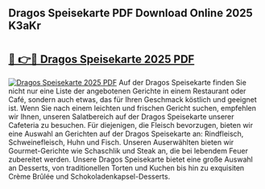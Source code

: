 ## Dragos Speisekarte PDF Download Online 2025 K3aKr

# <h2><a href="http://gcaxl1j.nevu.top/?p=Dragos+Speisekarte">🔗 👉🔴 Dragos Speisekarte 2025 PDF</a></h2>

[![Dragos Speisekarte 2025 PDF](https://i.imgur.com/dBaPXMq.png)](http://gcaxl1j.nevu.top/?p=Dragos+Speisekarte)
Auf der Dragos Speisekarte finden Sie nicht nur eine Liste der angebotenen Gerichte in einem Restaurant oder Café, sondern auch etwas, das für Ihren Geschmack köstlich und geeignet ist. Wenn Sie nach einem leichten und frischen Gericht suchen, empfehlen wir Ihnen, unseren Salatbereich auf der Dragos Speisekarte unserer Cafeteria zu besuchen. Für diejenigen, die Fleisch bevorzugen, bieten wir eine Auswahl an Gerichten auf der Dragos Speisekarte an: Rindfleisch, Schweinefleisch, Huhn und Fisch. Unseren Auserwählten bieten wir Gourmet-Gerichte wie Schaschlik und Steak an, die bei lebendem Feuer zubereitet werden. Unsere Dragos Speisekarte bietet eine große Auswahl an Desserts, von traditionellen Torten und Kuchen bis hin zu exquisiten Crème Brûlée und Schokoladenkapsel-Desserts.
